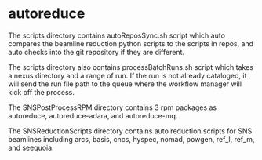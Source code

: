 autoreduce
==========

The scripts directory contains autoReposSync.sh script which auto compares the beamline reduction python scripts to the scripts in repos, and auto checks into the git repository if they are different.

The scripts directory also contains processBatchRuns.sh script which takes a nexus directory and a range of run. If the run is not already cataloged, it will send the run file path to the queue where the workflow manager will kick off the process.

The SNSPostProcessRPM directory contains 3 rpm packages as autoreduce, autoreduce-adara, and autoreduce-mq.

The SNSReductionScripts directory contains auto reduction scripts for SNS beamlines including arcs, basis, cncs, hyspec, nomad, powgen, ref_l, ref_m, and seequoia.


